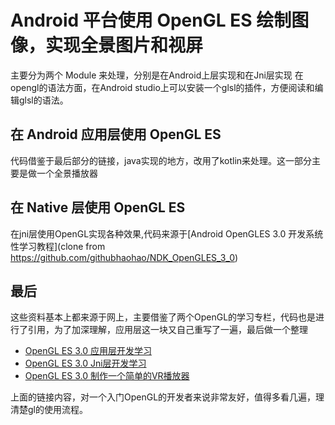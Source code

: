 # Android 平台使用 OpenGL ES 绘制图像，实现全景图片和视屏
主要分为两个 Module 来处理，分别是在Android上层实现和在Jni层实现
在opengl的语法方面，在Android studio上可以安装一个glsl的插件，方便阅读和编辑glsl的语法。

## 在 Android 应用层使用 OpenGL ES
代码借鉴于最后部分的链接，java实现的地方，改用了kotlin来处理。这一部分主要是做一个全景播放器

## 在 Native 层使用 OpenGL ES
在jni层使用OpenGL实现各种效果,代码来源于[Android OpenGLES 3.0 开发系统性学习教程](clone from https://github.com/githubhaohao/NDK_OpenGLES_3_0)

## 最后
这些资料基本上都来源于网上，主要借鉴了两个OpenGL的学习专栏，代码也是进行了引用，为了加深理解，应用层这一块又自己重写了一遍，最后做一个整理
- [OpenGL ES 3.0 应用层开发学习](https://blog.csdn.net/gongxiaoou/article/details/89199632)
- [OpenGL ES 3.0 Jni层开发学习](https://github.com/githubhaohao/NDK_OpenGLES_3_0)
- [OpenGL ES 3.0 制作一个简单的VR播放器](https://www.jianshu.com/p/084921eacf35)

上面的链接内容，对一个入门OpenGL的开发者来说非常友好，值得多看几遍，理清楚gl的使用流程。
